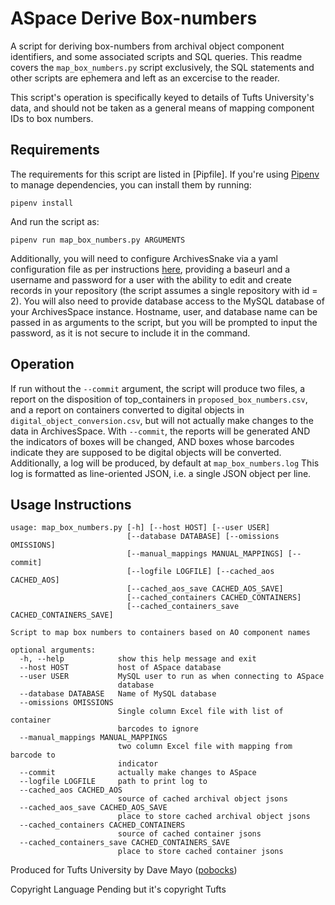 # ASpace Derive Box-numbers

A script for deriving box-numbers from archival object component identifiers, and some associated scripts and SQL queries.  This readme covers the `map_box_numbers.py` script exclusively, the SQL statements and other scripts are ephemera and left as an excercise to the reader.

This script's operation is specifically keyed to details of Tufts University's data, and should not be taken as a general means of mapping component IDs to box numbers.

## Requirements

The requirements for this script are listed in [Pipfile].  If you're using [Pipenv](https://docs.pipenv.org/en/latest/) to manage dependencies, you can install them by running:

```shell
pipenv install
```

And run the script as:

```shell
pipenv run map_box_numbers.py ARGUMENTS
```

Additionally, you will need to configure ArchivesSnake via a yaml configuration file as per instructions [here](https://github.com/archivesspace-labs/ArchivesSnake/#configuration), providing a baseurl and a username and password for a user with the ability to edit and create records in your repository (the script assumes a single repository with id = 2).  You will also need to provide database access to the MySQL database of your ArchivesSpace instance.  Hostname, user, and database name can be passed in as arguments to the script, but you will be prompted to input the password, as it is not secure to include it in the command.

## Operation

If run without the `--commit` argument, the script will produce two files, a report on the disposition of top_containers in `proposed_box_numbers.csv`, and a report on containers converted to digital objects in `digital_object_conversion.csv`, but will not actually make changes to the data in ArchivesSpace.  With `--commit`, the reports will be generated AND the indicators of boxes will be changed, AND boxes whose barcodes indicate they are supposed to be digital objects will be converted.  Additionally, a log will be produced, by default at `map_box_numbers.log`  This log is formatted as line-oriented JSON, i.e. a single JSON object per line.

## Usage Instructions

```
usage: map_box_numbers.py [-h] [--host HOST] [--user USER]
                          [--database DATABASE] [--omissions OMISSIONS]
                          [--manual_mappings MANUAL_MAPPINGS] [--commit]
                          [--logfile LOGFILE] [--cached_aos CACHED_AOS]
                          [--cached_aos_save CACHED_AOS_SAVE]
                          [--cached_containers CACHED_CONTAINERS]
                          [--cached_containers_save CACHED_CONTAINERS_SAVE]

Script to map box numbers to containers based on AO component names

optional arguments:
  -h, --help            show this help message and exit
  --host HOST           host of ASpace database
  --user USER           MySQL user to run as when connecting to ASpace
                        database
  --database DATABASE   Name of MySQL database
  --omissions OMISSIONS
                        Single column Excel file with list of container
                        barcodes to ignore
  --manual_mappings MANUAL_MAPPINGS
                        two column Excel file with mapping from barcode to
                        indicator
  --commit              actually make changes to ASpace
  --logfile LOGFILE     path to print log to
  --cached_aos CACHED_AOS
                        source of cached archival object jsons
  --cached_aos_save CACHED_AOS_SAVE
                        place to store cached archival object jsons
  --cached_containers CACHED_CONTAINERS
                        source of cached container jsons
  --cached_containers_save CACHED_CONTAINERS_SAVE
                        place to store cached container jsons
```

Produced for Tufts University by Dave Mayo ([pobocks](/pobocks))

Copyright Language Pending but it's copyright Tufts
